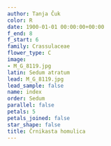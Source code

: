 ```yaml
---
author: Tanja Čuk
color: R
date: 1900-01-01 00:00:00+00:00
f_end: 8
f_start: 6
family: Crassulaceae
flower_type: C
image:
- M_G_8119.jpg
latin: Sedum atratum
lead: M_G_8119.jpg
lead_sample: false
name: index
order: Sedum
parallel: false
petals: 5
petals_joined: false
star_shape: false
title: Črnikasta homulica
---
```


